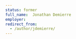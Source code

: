 ```yaml
---
status: former
full_name:  Jonathan Demierre
employer:  
redirect_from:
  - /author/jdemierre/
---
```

